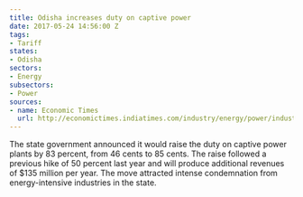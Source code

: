 ```yaml
---
title: Odisha increases duty on captive power
date: 2017-05-24 14:56:00 Z
tags:
- Tariff
states:
- Odisha
sectors:
- Energy
subsectors:
- Power
sources:
- name: Economic Times
  url: http://economictimes.indiatimes.com/industry/energy/power/industry-hoping-odisha-will-reconsider-hike-in-duty-on-captive-power/articleshow/58698410.cms
---
```


The state government announced it would raise the duty on captive power plants by 83 percent, from 46 cents to 85 cents. The raise followed a previous hike of 50 percent last year and will produce additional revenues of $135 million per year. The move attracted intense condemnation from energy-intensive industries in the state.